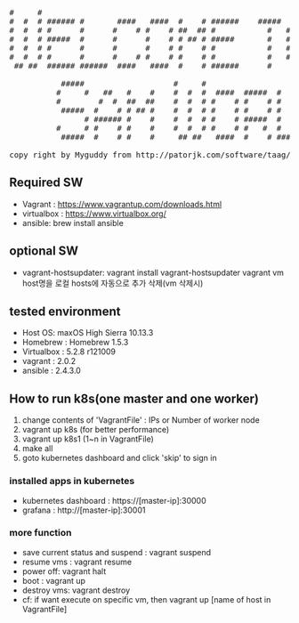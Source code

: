 <pre>
#     #                                                           
#  #  # ###### #       ####   ####  #    # ######    #####  ####  
#  #  # #      #      #    # #    # ##  ## #           #   #    # 
#  #  # #####  #      #      #    # # ## # #####       #   #    # 
#  #  # #      #      #      #    # #    # #           #   #    # 
#  #  # #      #      #    # #    # #    # #           #   #    # 
 ## ##  ###### ######  ####   ####  #    # ######      #    ####   
                                                                                                                     
           #####                   #     #                                ### 
          #     #   ##   #    #    #  #  #  ####  #####  #      #####     ### 
          #        #  #  ##  ##    #  #  # #    # #    # #      #    #    ### 
           #####  #    # # ## #    #  #  # #    # #    # #      #    #     #  
                # ###### #    #    #  #  # #    # #####  #      #    #        
          #     # #    # #    #    #  #  # #    # #   #  #      #    #    ### 
           #####  #    # #    #     ## ##   ####  #    # ###### #####     ###
                                                                                                                                                                                                                                            
copy right by Myguddy from http://patorjk.com/software/taag/#p=display&f=Old%20Banner&t=Welcome%20to
</pre>

## Required SW
* Vagrant : https://www.vagrantup.com/downloads.html
* virtualbox : https://www.virtualbox.org/
* ansible: brew install ansible

## optional SW
* vagrant-hostsupdater: vagrant install vagrant-hostsupdater
  vagrant vm host명을 로컬 hosts에 자동으로 추가 삭제(vm 삭제시)

## tested environment
* Host OS: maxOS High Sierra 10.13.3
* Homebrew : Homebrew 1.5.3
* Virtualbox : 5.2.8 r121009 
* vagrant : 2.0.2
* ansible : 2.4.3.0


## How to run k8s(one master and one worker)
1. change contents of 'VagrantFile' : IPs or Number of worker node
1. vagrant up k8s (for better performance)
1. vagrant up k8s1 (1~n in VagrantFile)
1. make all
1. goto kubernetes dashboard and click 'skip' to sign in

### installed apps in kubernetes
* kubernetes dashboard : https://[master-ip]:30000
* grafana : http://[master-ip]:30001



### more function
* save current status and suspend : vagrant suspend
* resume vms : vagrant resume
* power off: vagrant halt
* boot : vagrant up
* destroy vms: vagrant destroy
* cf: if want execute on specific vm, then vagrant up [name of host in VagrantFile]